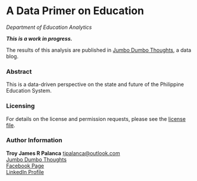 # A Data Primer on Education
*Department of Education Analytics*

***This is a work in progress.***

The results of this analysis are published in [Jumbo Dumbo Thoughts](http://www.jumbodumbothoughts.com), a data blog.

### Abstract

This is a data-driven perspective on the state and future of the Philippine Education System. 

### Licensing

For details on the license and permission requests, please see the [license file](https://github.com/tjpalanca/JDT-deped-analytics/blob/master/LICENSE.md).

### Author Information

**Troy James R Palanca**
tjpalanca@outlook.com  
[Jumbo Dumbo Thoughts](http://www.jumbodumbothoughts.com)  
[Facebook Page](http://www.facebook.com/jumbodumbothoughts)  
[LinkedIn Profile](http://ph.linkedin.com/in/tjpalanca)  
